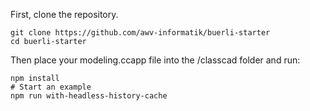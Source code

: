 First, clone the repository.

```shell
git clone https://github.com/awv-informatik/buerli-starter
cd buerli-starter
```

Then place your modeling.ccapp file into the /classcad folder and run:

```shell
npm install
# Start an example
npm run with-headless-history-cache
```